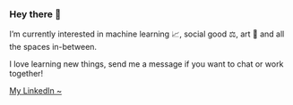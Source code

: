 ### Hey there 👋

I’m currently interested in machine learning 📈, social good ⚖️, art 🎨 and all the spaces in-between.

I love learning new things, send me a message if you want to chat or work together!

[My LinkedIn ~](linkedin.com/in/jennifer-dong/)

<!--
**jenndy/jenndy** is a ✨ _special_ ✨ repository because its `README.md` (this file) appears on your GitHub profile.

Here are some ideas to get you started:

- 🔭 I’m currently working on ...
- 🌱 I’m currently learning ...
- 👯 I’m looking to collaborate on ...
- 🤔 I’m looking for help with ...
- 💬 Ask me about ...
- 📫 How to reach me: ...
- 😄 Pronouns: ...
- ⚡ Fun fact: ...
-->
